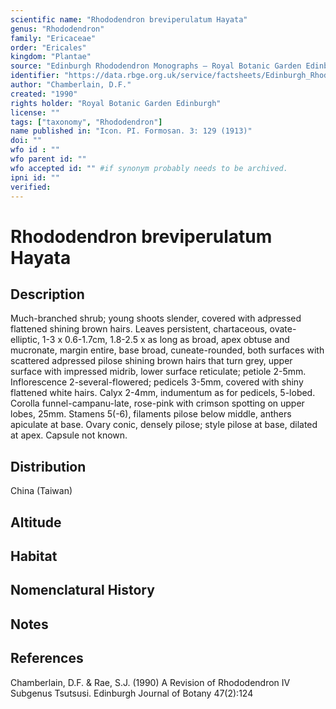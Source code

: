 ```yaml
---
scientific name: "Rhododendron breviperulatum Hayata"
genus: "Rhododendron"
family: "Ericaceae"
order: "Ericales"
kingdom: "Plantae"
source: "Edinburgh Rhododendron Monographs – Royal Botanic Garden Edinburgh"
identifier: "https://data.rbge.org.uk/service/factsheets/Edinburgh_Rhododendron_Monographs.xhtml"
author: "Chamberlain, D.F."
created: "1990"
rights holder: "Royal Botanic Garden Edinburgh"
license: ""
tags: ["taxonomy", "Rhododendron"]
name published in: "Icon. PI. Formosan. 3: 129 (1913)"
doi: ""
wfo id : ""
wfo parent id: ""
wfo accepted id: "" #if synonym probably needs to be archived.                      
ipni id: ""
verified:
---
```


                       

# Rhododendron breviperulatum Hayata

## Description
Much-branched shrub; young shoots slender, covered with adpressed flattened shining brown hairs. Leaves persistent, chartaceous, ovate-elliptic, 1-3 x 0.6-1.7cm, 1.8-2.5 x as long as broad, apex obtuse and mucronate, margin entire, base broad, cuneate-rounded, both surfaces with scattered adpressed pilose shining brown hairs that turn grey, upper surface with impressed midrib, lower surface reticulate; petiole 2-5mm. Inflorescence 2-several-flowered; pedicels 3-5mm, covered with shiny flattened white hairs. Calyx 2-4mm, indumentum as for pedicels, 5-lobed. Corolla funnel-campanu-late, rose-pink with crimson spotting on upper lobes, 25mm. Stamens 5(-6), filaments pilose below middle, anthers apiculate at base. Ovary conic, densely pilose; style pilose at base, dilated at apex. Capsule not known.

## Distribution
China (Taiwan)

## Altitude


## Habitat


## Nomenclatural History

                       
## Notes


## References

Chamberlain, D.F. & Rae, S.J. (1990) A Revision of Rhododendron IV Subgenus Tsutsusi. Edinburgh Journal of Botany 47(2):124
